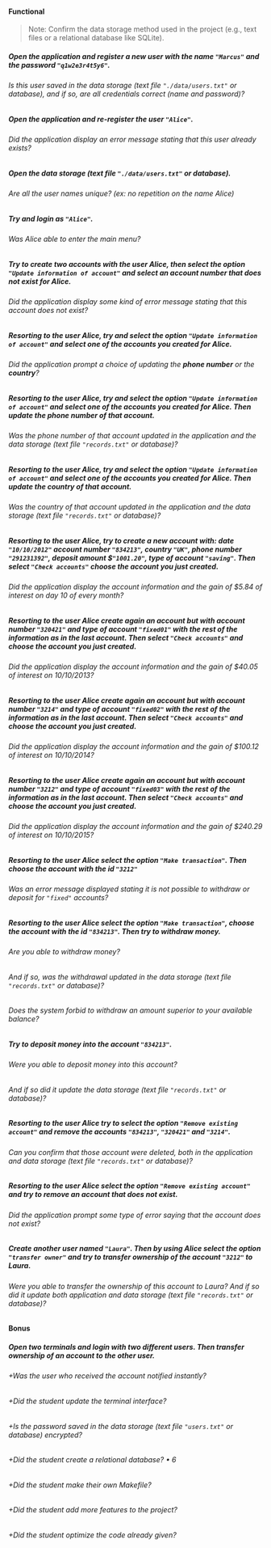 #### Functional

> Note: Confirm the data storage method used in the project (e.g., text files or a relational database like SQLite).

##### Open the application and register a new user with the name `"Marcus"` and the password `"q1w2e3r4t5y6"`.

###### Is this user saved in the data storage (text file `"./data/users.txt"` or database), and if so, are all credentials correct (name and password)?

##### Open the application and re-register the user `"Alice"`.

###### Did the application display an error message stating that this user already exists?

##### Open the data storage (text file `"./data/users.txt"` or database).

###### Are all the user names unique? (ex: no repetition on the name Alice)

##### Try and login as `"Alice"`.

###### Was Alice able to enter the main menu?

##### Try to create two accounts with the user Alice, then select the option `"Update information of account"` and select an account number that does not exist for Alice.

###### Did the application display some kind of error message stating that this account does not exist?

##### Resorting to the user Alice, try and select the option `"Update information of account"` and select one of the accounts you created for Alice.

###### Did the application prompt a choice of updating the **phone number** or the **country**?

##### Resorting to the user Alice, try and select the option `"Update information of account"` and select one of the accounts you created for Alice. Then update the phone number of that account.

###### Was the phone number of that account updated in the application and the data storage (text file `"records.txt"` or database)?

##### Resorting to the user Alice, try and select the option `"Update information of account"` and select one of the accounts you created for Alice. Then update the country of that account.

###### Was the country of that account updated in the application and the data storage (text file `"records.txt"` or database)?

##### Resorting to the user Alice, try to create a new account with: date `"10/10/2012"` account number `"834213"`, country `"UK"`, phone number `"291231392"`, deposit amount $`"1001.20"`, type of account `"saving"`. Then select `"Check accounts"` choose the account you just created.

###### Did the application display the account information and the gain of $5.84 of interest on day 10 of every month?

##### Resorting to the user Alice create again an account but with account number `"320421"` and type of account `"fixed01"` with the rest of the information as in the last account. Then select `"Check accounts"` and choose the account you just created.

###### Did the application display the account information and the gain of $40.05 of interest on 10/10/2013?

##### Resorting to the user Alice create again an account but with account number `"3214"` and type of account `"fixed02"` with the rest of the information as in the last account. Then select `"Check accounts"` and choose the account you just created.

###### Did the application display the account information and the gain of $100.12 of interest on 10/10/2014?

##### Resorting to the user Alice create again an account but with account number `"3212"` and type of account `"fixed03"` with the rest of the information as in the last account. Then select `"Check accounts"` and choose the account you just created.

###### Did the application display the account information and the gain of $240.29 of interest on 10/10/2015?

##### Resorting to the user Alice select the option `"Make transaction"`. Then choose the account with the id `"3212"`

###### Was an error message displayed stating it is not possible to withdraw or deposit for `"fixed"` accounts?

##### Resorting to the user Alice select the option `"Make transaction"`, choose the account with the id `"834213"`. Then try to withdraw money.

###### Are you able to withdraw money?

###### And if so, was the withdrawal updated in the data storage (text file `"records.txt"` or database)?

###### Does the system forbid to withdraw an amount superior to your available balance?

##### Try to deposit money into the account `"834213"`.

###### Were you able to deposit money into this account?

###### And if so did it update the data storage (text file `"records.txt"` or database)?

##### Resorting to the user Alice try to select the option `"Remove existing account"` and remove the accounts `"834213"`, `"320421"` and `"3214"`.

###### Can you confirm that those account were deleted, both in the application and data storage (text file `"records.txt"` or database)?

##### Resorting to the user Alice select the option `"Remove existing account"` and try to remove an account that does not exist.

###### Did the application prompt some type of error saying that the account does not exist?

##### Create another user named `"Laura"`. Then by using Alice select the option `"transfer owner"` and try to transfer ownership of the account `"3212"` to Laura.

###### Were you able to transfer the ownership of this account to Laura? And if so did it update both application and data storage (text file `"records.txt"` or database)?

#### Bonus

##### Open two terminals and login with two different users. Then transfer ownership of an account to the other user.

###### +Was the user who received the account notified instantly?

###### +Did the student update the terminal interface?

###### +Is the password saved in the data storage (text file `"users.txt"` or database) encrypted?

###### +Did the student create a relational database? • 6

###### +Did the student make their own Makefile?

###### +Did the student add more features to the project?

###### +Did the student optimize the code already given?

